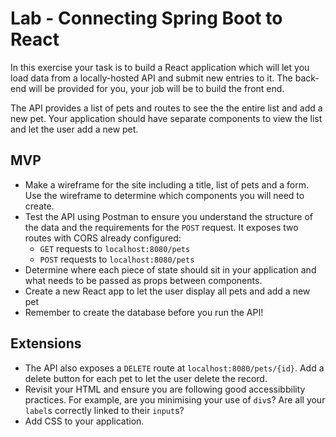 # Lab - Connecting Spring Boot to React

In this exercise your task is to build a React application which will let you load data from a locally-hosted API and submit new entries to it. The back-end will be provided for you, your job will be to build the front end. 

The API provides a list of pets and routes to see the the entire list and add a new pet. Your application should have separate components to view the list and let the user add a new pet.

## MVP

- Make a wireframe for the site including a title, list of pets and a form. Use the wireframe to determine which components you will need to create.
- Test the API using Postman to ensure you understand the structure of the data and the requirements for the `POST` request. It exposes two routes with CORS already configured:
	- `GET` requests to `localhost:8080/pets`
	- `POST` requests to `localhost:8080/pets`
- Determine where each piece of state should sit in your application and what needs to be passed as props between components.
- Create a new React app to let the user display all pets and add a new pet
- Remember to create the database before you run the API!

## Extensions

- The API also exposes a `DELETE` route at `localhost:8080/pets/{id}`. Add a delete button for each pet to let the user delete the record.
- Revisit your HTML and ensure you are following good accessibbility practices. For example, are you minimising your use of `div`s? Are all your `label`s correctly linked to their `input`s?
- Add CSS to your application. 
